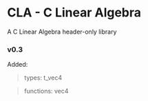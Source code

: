 # CLA - C Linear Algebra

A C Linear Algebra header-only library

### v0.3
Added:
> types: t_vec4

> functions: vec4
